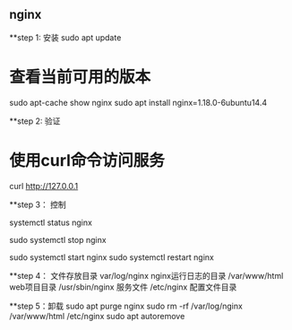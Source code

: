 ## nginx 

**step 1: 安装
sudo apt update
# 查看当前可用的版本
sudo apt-cache show nginx
sudo apt install nginx=1.18.0-6ubuntu14.4

**step 2: 验证
# 使用curl命令访问服务
curl http://127.0.0.1


**step 3： 控制

systemctl status nginx

sudo systemctl stop nginx

sudo systemctl start nginx
sudo systemctl restart nginx

**step 4： 文件存放目录
var/log/nginx	nginx运行日志的目录
/var/www/html	web项目目录
/usr/sbin/nginx	服务文件
/etc/nginx	配置文件目录

**step 5：卸载
sudo apt purge nginx
sudo rm -rf /var/log/nginx /var/www/html /etc/nginx
sudo apt autoremove
